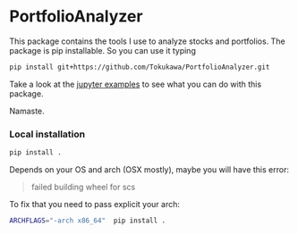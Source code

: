 # PortfolioAnalyzer

This package contains the tools I use to analyze stocks and portfolios. The package is pip installable. So you can use it typing

```bash
pip install git+https://github.com/Tokukawa/PortfolioAnalyzer.git
```

Take a look at the [jupyter examples](Examples/Overview.ipynb) to see what you can do with this package.

Namaste.


### Local installation

```bash
pip install .
```
Depends on your OS and arch (OSX mostly), maybe you will have this error:

> failed building wheel for scs

To fix that you need to pass explicit your arch:

```bash
ARCHFLAGS="-arch x86_64"  pip install .
```
